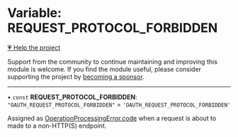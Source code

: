 # Variable: REQUEST\_PROTOCOL\_FORBIDDEN

[💗 Help the project](https://github.com/sponsors/panva)

Support from the community to continue maintaining and improving this module is welcome. If you find the module useful, please consider supporting the project by [becoming a sponsor](https://github.com/sponsors/panva).

***

• `const` **REQUEST\_PROTOCOL\_FORBIDDEN**: `"OAUTH_REQUEST_PROTOCOL_FORBIDDEN"` = `'OAUTH_REQUEST_PROTOCOL_FORBIDDEN'`

Assigned as [OperationProcessingError.code](../classes/OperationProcessingError.md#code) when a request is about to made to a non-HTTP(S)
endpoint.
